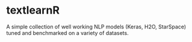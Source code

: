 # textlearnR
A simple collection of well working NLP models (Keras, H2O, StarSpace) tuned and benchmarked on a variety of datasets.
